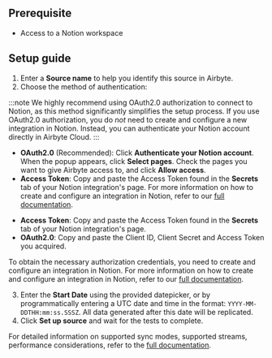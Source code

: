 ## Prerequisite

* Access to a Notion workspace
​
## Setup guide

1. Enter a **Source name** to help you identify this source in Airbyte.
2. Choose the method of authentication:

<!-- env:cloud -->
:::note
We highly recommend using OAuth2.0 authorization to connect to Notion, as this method significantly simplifies the setup process. If you use OAuth2.0 authorization, you do _not_ need to create and configure a new integration in Notion. Instead, you can authenticate your Notion account directly in Airbyte Cloud.
:::

- **OAuth2.0** (Recommended): Click **Authenticate your Notion account**. When the popup appears, click **Select pages**. Check the pages you want to give Airbyte access to, and click **Allow access**.
- **Access Token**: Copy and paste the Access Token found in the **Secrets** tab of your Notion integration's page. For more information on how to create and configure an integration in Notion, refer to our 
[full documentation](https://docs.airbyte.io/integrations/sources/notion#setup-guide).
<!-- /env:cloud -->

<!-- env:oss -->
- **Access Token**: Copy and paste the Access Token found in the **Secrets** tab of your Notion integration's page.
- **OAuth2.0**: Copy and paste the Client ID, Client Secret and Access Token you acquired.

To obtain the necessary authorization credentials, you need to create and configure an integration in Notion. For more information on how to create and configure an integration in Notion, refer to our
[full documentation](https://docs.airbyte.io/integrations/sources/notion#setup-guide).
<!-- /env:oss -->

3. Enter the **Start Date** using the provided datepicker, or by programmatically entering a UTC date and time in the format: `YYYY-MM-DDTHH:mm:ss.SSSZ`. All data generated after this date will be replicated.
4. Click **Set up source** and wait for the tests to complete.
​

For detailed information on supported sync modes, supported streams, performance considerations, refer to the [full documentation](https://docs.airbyte.com/integrations/sources/notion).
